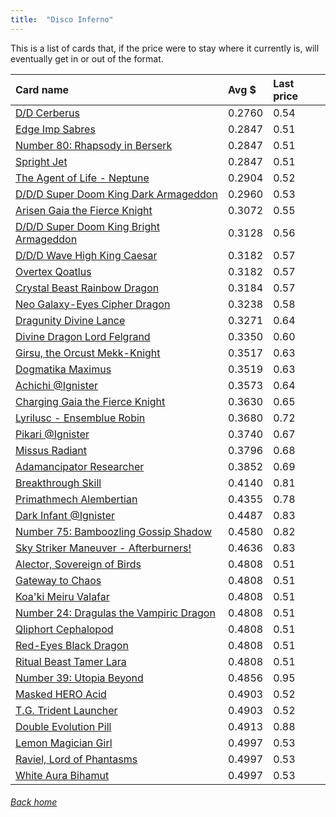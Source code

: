 ```yaml
---
title:  "Disco Inferno"
---
```


This is a list of cards that, if the price were to stay where it currently is, will eventually get in or out of the format.

| Card name | Avg $ | Last price |
| :-- | :-- | :-- |
[D/D Cerberus](https://db.ygoprodeck.com/card/?search=D/D%20Cerberus) | 0.2760 | 0.54 |
[Edge Imp Sabres](https://db.ygoprodeck.com/card/?search=Edge%20Imp%20Sabres) | 0.2847 | 0.51 |
[Number 80: Rhapsody in Berserk](https://db.ygoprodeck.com/card/?search=Number%2080:%20Rhapsody%20in%20Berserk) | 0.2847 | 0.51 |
[Spright Jet](https://db.ygoprodeck.com/card/?search=Spright%20Jet) | 0.2847 | 0.51 |
[The Agent of Life - Neptune](https://db.ygoprodeck.com/card/?search=The%20Agent%20of%20Life%20-%20Neptune) | 0.2904 | 0.52 |
[D/D/D Super Doom King Dark Armageddon](https://db.ygoprodeck.com/card/?search=D/D/D%20Super%20Doom%20King%20Dark%20Armageddon) | 0.2960 | 0.53 |
[Arisen Gaia the Fierce Knight](https://db.ygoprodeck.com/card/?search=Arisen%20Gaia%20the%20Fierce%20Knight) | 0.3072 | 0.55 |
[D/D/D Super Doom King Bright Armageddon](https://db.ygoprodeck.com/card/?search=D/D/D%20Super%20Doom%20King%20Bright%20Armageddon) | 0.3128 | 0.56 |
[D/D/D Wave High King Caesar](https://db.ygoprodeck.com/card/?search=D/D/D%20Wave%20High%20King%20Caesar) | 0.3182 | 0.57 |
[Overtex Qoatlus](https://db.ygoprodeck.com/card/?search=Overtex%20Qoatlus) | 0.3182 | 0.57 |
[Crystal Beast Rainbow Dragon](https://db.ygoprodeck.com/card/?search=Crystal%20Beast%20Rainbow%20Dragon) | 0.3184 | 0.57 |
[Neo Galaxy-Eyes Cipher Dragon](https://db.ygoprodeck.com/card/?search=Neo%20Galaxy-Eyes%20Cipher%20Dragon) | 0.3238 | 0.58 |
[Dragunity Divine Lance](https://db.ygoprodeck.com/card/?search=Dragunity%20Divine%20Lance) | 0.3271 | 0.64 |
[Divine Dragon Lord Felgrand](https://db.ygoprodeck.com/card/?search=Divine%20Dragon%20Lord%20Felgrand) | 0.3350 | 0.60 |
[Girsu, the Orcust Mekk-Knight](https://db.ygoprodeck.com/card/?search=Girsu,%20the%20Orcust%20Mekk-Knight) | 0.3517 | 0.63 |
[Dogmatika Maximus](https://db.ygoprodeck.com/card/?search=Dogmatika%20Maximus) | 0.3519 | 0.63 |
[Achichi @Ignister](https://db.ygoprodeck.com/card/?search=Achichi%20@Ignister) | 0.3573 | 0.64 |
[Charging Gaia the Fierce Knight](https://db.ygoprodeck.com/card/?search=Charging%20Gaia%20the%20Fierce%20Knight) | 0.3630 | 0.65 |
[Lyrilusc - Ensemblue Robin](https://db.ygoprodeck.com/card/?search=Lyrilusc%20-%20Ensemblue%20Robin) | 0.3680 | 0.72 |
[Pikari @Ignister](https://db.ygoprodeck.com/card/?search=Pikari%20@Ignister) | 0.3740 | 0.67 |
[Missus Radiant](https://db.ygoprodeck.com/card/?search=Missus%20Radiant) | 0.3796 | 0.68 |
[Adamancipator Researcher](https://db.ygoprodeck.com/card/?search=Adamancipator%20Researcher) | 0.3852 | 0.69 |
[Breakthrough Skill](https://db.ygoprodeck.com/card/?search=Breakthrough%20Skill) | 0.4140 | 0.81 |
[Primathmech Alembertian](https://db.ygoprodeck.com/card/?search=Primathmech%20Alembertian) | 0.4355 | 0.78 |
[Dark Infant @Ignister](https://db.ygoprodeck.com/card/?search=Dark%20Infant%20@Ignister) | 0.4487 | 0.83 |
[Number 75: Bamboozling Gossip Shadow](https://db.ygoprodeck.com/card/?search=Number%2075:%20Bamboozling%20Gossip%20Shadow) | 0.4580 | 0.82 |
[Sky Striker Maneuver - Afterburners!](https://db.ygoprodeck.com/card/?search=Sky%20Striker%20Maneuver%20-%20Afterburners!) | 0.4636 | 0.83 |
[Alector, Sovereign of Birds](https://db.ygoprodeck.com/card/?search=Alector,%20Sovereign%20of%20Birds) | 0.4808 | 0.51 |
[Gateway to Chaos](https://db.ygoprodeck.com/card/?search=Gateway%20to%20Chaos) | 0.4808 | 0.51 |
[Koa'ki Meiru Valafar](https://db.ygoprodeck.com/card/?search=Koa'ki%20Meiru%20Valafar) | 0.4808 | 0.51 |
[Number 24: Dragulas the Vampiric Dragon](https://db.ygoprodeck.com/card/?search=Number%2024:%20Dragulas%20the%20Vampiric%20Dragon) | 0.4808 | 0.51 |
[Qliphort Cephalopod](https://db.ygoprodeck.com/card/?search=Qliphort%20Cephalopod) | 0.4808 | 0.51 |
[Red-Eyes Black Dragon](https://db.ygoprodeck.com/card/?search=Red-Eyes%20Black%20Dragon) | 0.4808 | 0.51 |
[Ritual Beast Tamer Lara](https://db.ygoprodeck.com/card/?search=Ritual%20Beast%20Tamer%20Lara) | 0.4808 | 0.51 |
[Number 39: Utopia Beyond](https://db.ygoprodeck.com/card/?search=Number%2039:%20Utopia%20Beyond) | 0.4856 | 0.95 |
[Masked HERO Acid](https://db.ygoprodeck.com/card/?search=Masked%20HERO%20Acid) | 0.4903 | 0.52 |
[T.G. Trident Launcher](https://db.ygoprodeck.com/card/?search=T.G.%20Trident%20Launcher) | 0.4903 | 0.52 |
[Double Evolution Pill](https://db.ygoprodeck.com/card/?search=Double%20Evolution%20Pill) | 0.4913 | 0.88 |
[Lemon Magician Girl](https://db.ygoprodeck.com/card/?search=Lemon%20Magician%20Girl) | 0.4997 | 0.53 |
[Raviel, Lord of Phantasms](https://db.ygoprodeck.com/card/?search=Raviel,%20Lord%20of%20Phantasms) | 0.4997 | 0.53 |
[White Aura Bihamut](https://db.ygoprodeck.com/card/?search=White%20Aura%20Bihamut) | 0.4997 | 0.53 |

###### [Back home](index)